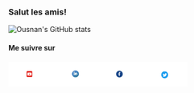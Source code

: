 ### Salut les amis!
![Ousnan's GitHub stats](https://github-readme-stats.vercel.app/api?username=OusmanHamit&show_icons=true&hide=contribs,prs,prs&theme=radical)
#### Me suivre sur 
<p align='left'><a href="https://www.youtube.com/channel/UCE-613S-bsuLukwHDhnRxIA/?sub_confirmation=1"><img height="50" src="https://github.com/OusmanHamit/OusmanHamit/blob/main/youtube.png?row=true"></a><a href="https://www.linkedin.com/in/ousman-hamit-hassani/"><img height="50" src="https://github.com/OusmanHamit/OusmanHamit/blob/main/linkedin.png?row=true"></a><a href="https://www.facebook.com/La-chaine-openclass4all-346728962011907/"><img height="50" src="https://github.com/OusmanHamit/OusmanHamit/blob/main/facebook.png?row=true"></a><a href="https://twitter.com/HassaniOusman/likes"><img height="50" src="https://github.com/OusmanHamit/OusmanHamit/blob/main/twitter.png?row=true"></a></p>
